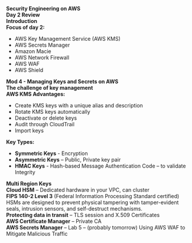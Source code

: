 
**Security Engineering on AWS**  
**Day 2 Review**  
**Introduction**  
**Focus of day 2:**  
- AWS Key Management Service (AWS KMS)  
- AWS Secrets Manager  
- Amazon Macie  
- AWS Network Firewall  
- AWS WAF  
- AWS Shield  

**Mod 4 - Managing Keys and Secrets on AWS**  
**The challenge of key management**  
**AWS KMS Advantages:**  
- Create KMS keys with a unique alias and description  
- Rotate KMS keys automatically  
- Deactivate or delete keys  
- Audit through CloudTrail  
- Import keys  

**Key Types:**  
- **Symmetric Keys** - Encryption  
- **Asymmetric Keys** – Public, Private key pair  
- **HMAC Keys** - Hash-based Message Authentication Code – to validate Integrity  

**Multi Region Keys**  
**Cloud HSM** – Dedicated hardware in your VPC, can cluster  
**FIPS 140-2 Level 3** (Federal Information Processing Standard certified) HSMs are designed to prevent physical tampering with tamper-evident seals, intrusion sensors, and self-destruct mechanisms.  
**Protecting data in transit** – TLS session and X.509 Certificates  
**AWS Certificate Manager** – Private CA  
**AWS Secrets Manager** – Lab 5 – (probably tomorrow) Using AWS WAF to Mitigate Malicious Traffic
